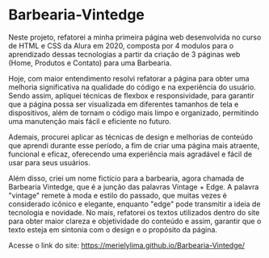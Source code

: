 # Barbearia-Vintedge
Neste projeto, refatorei a minha primeira página web desenvolvida no curso de HTML e CSS da Alura em 2020, composta por 4 modulos para o aprendizado dessas tecnologias a partir da criação de 3 páginas web (Home, Produtos e Contato) para uma Barbearia.

Hoje, com maior entendimento resolvi refatorar a página para obter uma melhoria significativa na qualidade do código e na experiência do usuário. Sendo assim, apliquei técnicas de flexbox e responsividade, para garantir que a página possa ser visualizada em diferentes tamanhos de tela e dispositivos, além de tornam o código mais limpo e organizado, permitindo uma manutenção mais fácil e eficiente no futuro. 

Ademais, procurei aplicar as técnicas de design e melhorias de conteúdo que aprendi durante esse período, a fim de criar uma página mais atraente, funcional e eficaz, oferecendo uma experiência mais agradável e fácil de usar para seus usuários.

Além disso, criei um nome fictício para a barbearia, agora chamada de Barbearia Vintedge, que é a junção das palavras Vintage + Edge. A palavra "vintage" remete à moda e estilo do passado, que muitas vezes é considerado icônico e elegante, enquanto "edge" pode transmitir a ideia de tecnologia e novidade. No mais, refatorei os textos utilizados dentro do site para obter maior clareza e objetividade do conteúdo e assim, garantir que o texto esteja em sintonia com o design e o propósito da página.

Acesse o link do site: https://merielylima.github.io/Barbearia-Vintedge/

